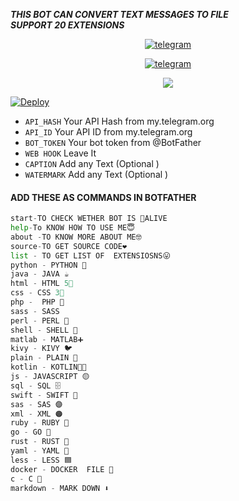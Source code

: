 
**_THIS BOT CAN CONVERT TEXT MESSAGES TO FILE  
    SUPPORT 20 EXTENSIONS_**

<p align="center">
<a href="https://t.me/alluaddict"><img alt="telegram" src="https://img.shields.io/badge/THE HB TELEGRAM-%22B1B17.svg?&logo=telegram&logoColor=red"></a>
<p align="center">
<a href="https://t.me/TELSABOTS"><img alt="telegram" src="https://img.shields.io/badge/HB BOTS TELEGRAM-%22B1B17.svg?&logo=telegram&logoColor=red"></a>
<p align="center">
  
  <a href="https://www.python.org">
    <img src="http://ForTheBadge.com/images/badges/made-with-python.svg">
    

[![Deploy](https://www.herokucdn.com/deploy/button.svg)](https://heroku.com/deploy?template=https://github.com/hbbots/TEXT-TO-FILE-BOT)
    
    

- `API_HASH` Your API Hash from my.telegram.org
- `API_ID` Your API ID from my.telegram.org
- `BOT_TOKEN` Your bot token from @BotFather
- `WEB HOOK` Leave It
- `CAPTION` Add any Text (Optional )
- `WATERMARK` Add any Text (Optional )
</details>

  
#### ADD THESE AS COMMANDS IN BOTFATHER

```python
start-TO CHECK WETHER BOT IS 🤩ALIVE
help-To KNOW HOW TO USE ME😇
about -TO KNOW MORE ABOUT ME🤓
source-TO GET SOURCE CODE❤️
list - TO GET LIST OF  EXTENSIOSNS😛
python - PYTHON 🐍
java - JAVA ☕️
html - HTML 5⃣
css - CSS 3⃣
php -  PHP 🐘
sass - SASS
perl - PERL 🐫
shell - SHELL 🐚
matlab - MATLAB➕
kivy - KIVY 🐦
plain - PLAIN 📃
kotlin - KOTLIN🔸🔹
js - JAVASCRIPT 🟡
sql - SQL 🗄
swift - SWIFT 🦅
sas - SAS 🟣
xml - XML 🟠
ruby - RUBY 💎
go - GO 🐹
rust - RUST 🦀
yaml - YAML 🔴
less - LESS 🟦
docker - DOCKER  FILE 🐬
c - C 🔵
markdown - MARK DOWN ⬇️
```
